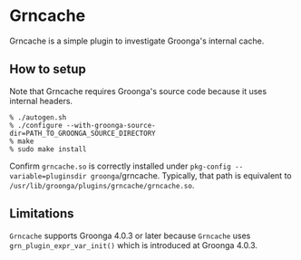 # Grncache

Grncache is a simple plugin to investigate Groonga's internal cache.

## How to setup

Note that Grncache requires Groonga's source code because it uses internal headers.

```
% ./autogen.sh
% ./configure --with-groonga-source-dir=PATH_TO_GROONGA_SOURCE_DIRECTORY
% make
% sudo make install
```

Confirm `grncache.so` is correctly installed under `pkg-config --variable=pluginsdir groonga`/grncache. Typically, that path is equivalent to `/usr/lib/groonga/plugins/grncache/grncache.so`.

## Limitations

`Grncache` supports Groonga 4.0.3 or later because `Grncache` uses `grn_plugin_expr_var_init()` which is introduced at Groonga 4.0.3.
